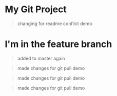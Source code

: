 # My Git Project
>changing for readme conflict demo

# I'm in the feature branch

>added to master again

>made changes for git pull demo

>made changes for git pull demo

>made changes for git pull demo